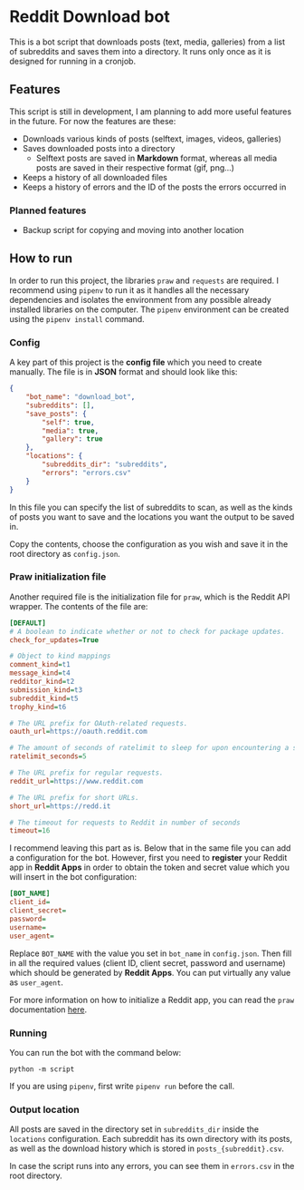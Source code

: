 # Reddit Download bot

This is a bot script that downloads posts (text, media, galleries) from a list of subreddits and saves them into a directory. It runs only once as it is designed for running in a cronjob.

## Features

This script is still in development, I am planning to add more useful features in the future. For now the features are these:

- Downloads various kinds of posts (selftext, images, videos, galleries)
- Saves downloaded posts into a directory
	- Selftext posts are saved in **Markdown** format, whereas all media posts are saved in their respective format (gif, png...)
- Keeps a history of all downloaded files
- Keeps a history of errors and the ID of the posts the errors occurred in

### Planned features

- Backup script for copying and moving into another location

## How to run

In order to run this project, the libraries `praw` and `requests` are required. I recommend using `pipenv` to run it as it handles all the necessary dependencies and isolates the environment from any possible already installed libraries on the computer. The `pipenv` environment can be created using the `pipenv install` command.

### Config

A key part of this project is the **config file** which you need to create manually. The file is in **JSON** format and should look like this:

```json
{
	"bot_name": "download_bot",
	"subreddits": [],
	"save_posts": {
		"self": true,
		"media": true,
		"gallery": true
	},
	"locations": {
		"subreddits_dir": "subreddits",
		"errors": "errors.csv"
	}
}
```

In this file you can specify the list of subreddits to scan, as well as the kinds of posts you want to save and the locations you want the output to be saved in.

Copy the contents, choose the configuration as you wish and save it in the root directory as `config.json`.

### Praw initialization file

Another required file is the initialization file for `praw`, which is the Reddit API wrapper. The contents of the file are:

```ini
[DEFAULT]
# A boolean to indicate whether or not to check for package updates.
check_for_updates=True

# Object to kind mappings
comment_kind=t1
message_kind=t4
redditor_kind=t2
submission_kind=t3
subreddit_kind=t5
trophy_kind=t6

# The URL prefix for OAuth-related requests.
oauth_url=https://oauth.reddit.com

# The amount of seconds of ratelimit to sleep for upon encountering a specific type of 429 error.
ratelimit_seconds=5

# The URL prefix for regular requests.
reddit_url=https://www.reddit.com

# The URL prefix for short URLs.
short_url=https://redd.it

# The timeout for requests to Reddit in number of seconds
timeout=16
```

I recommend leaving this part as is. Below that in the same file you can add a configuration for the bot. However, first you need to **register** your Reddit app in **Reddit Apps**  in order to obtain the token and secret value which you will insert in the bot configuration:

```ini
[BOT_NAME]
client_id=
client_secret=
password=
username=
user_agent=
```

Replace `BOT_NAME` with the value you set in `bot_name` in `config.json`. Then fill in all the required values (client ID, client secret, password and username) which should be generated by **Reddit Apps**. You can put virtually any value as `user_agent`.

For more information on how to initialize a Reddit app, you can read the `praw` documentation [here](https://praw.readthedocs.io/en/stable/getting_started/configuration/prawini.html).

### Running

You can run the bot with the command below:

```
python -m script
```

If you are using `pipenv`, first write `pipenv run` before the call.

### Output location

All posts are saved in the directory set in `subreddits_dir` inside the `locations` configuration. Each subreddit has its own directory with its posts, as well as the download history which is stored in `posts_{subreddit}.csv`.

In case the script runs into any errors, you can see them in `errors.csv` in the root directory.